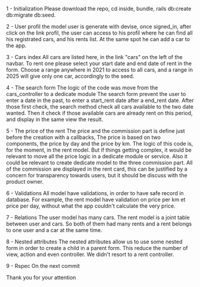 
1 - Initialization
Please download the repo, cd inside, bundle, rails db:create db:migrate db:seed. 

2 - User profil
the model user is generate with devise, once signed_in, after click on the link profil, the user 
can access to his profil where he can find all his registrated cars, and his rents list.
At the same spot he can add a car to the app. 

3 - Cars index 
All cars are listed here, in the link "cars" on the left of the navbar.
To rent one please select your start date and end date of rent in the form.
Choose a range anywhere in 2021 to access to all cars, and a range in 2025 will give only one car, accordingly to the seed.

4 - The search form
The logic of the code was move from the cars_controller to a dedicate module
The search form prevent the user to enter a date in the past, to enter a start_rent date after a end_rent date.
After those first check, the search method check all cars available to the two date wanted.
Then it check if those available cars are already rent on this period, and display in the same view the result.

5 - The price of the rent
The price and the commission part is define just before the creation with a callbacks, 
The price is based on two components, the price by day and the price by km.
The logic of this code is, for the moment, in the rent model. But if things getting complex, 
it would be relevant to move all the price logic in a dedicate module or service.
Also it could be relevant to create dedicate model to the three commission part.
All of the commission are displayed in the rent card, this can be justified by a concern for transparency towards users, 
but it should be discuss with the product owner.

6 - Validations
All model have validations, in order to have safe record in database. 
For example, the rent model have validation on price per km et price per day, 
without what the app couldn't calculate the very price.

7 - Relations 
The user model has many cars.
The rent model is a joint table between user and cars. 
So both of them had many rents and a rent belongs to one user and a car at the same time.

8 - Nested attributes
The nested attributes allow us to use some nested form in order to create a child in a parent form.
This reduce the number of view, action and even controller. We didn't resort to a rent controller.

9 - Rspec 
On the next commit

Thank you for your attention


